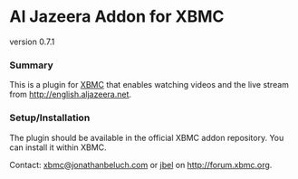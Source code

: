 Al Jazeera Addon for XBMC
========================
version 0.7.1

### Summary ###
This is a plugin for [XBMC](http://xbmc.org) that enables watching videos and
the live stream from <http://english.aljazeera.net>.

### Setup/Installation ###
The plugin should be available in the official XBMC addon repository. You can
install it within XBMC.

Contact: <xbmc@jonathanbeluch.com> or [jbel](http://forum.xbmc.org/member.php?u=46729) on <http://forum.xbmc.org>.
